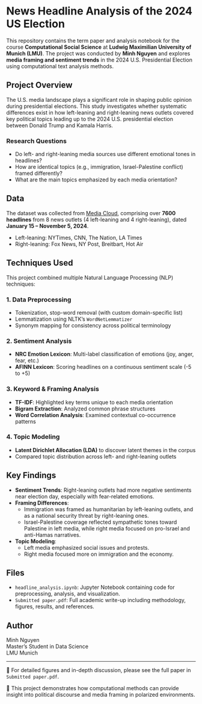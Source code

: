 # News Headline Analysis of the 2024 US Election

This repository contains the term paper and analysis notebook for the course **Computational Social Science** at **Ludwig Maximilian University of Munich (LMU)**. The project was conducted by **Minh Nguyen** and explores **media framing and sentiment trends** in the 2024 U.S. Presidential Election using computational text analysis methods.

## Project Overview

The U.S. media landscape plays a significant role in shaping public opinion during presidential elections. This study investigates whether systematic differences exist in how left-leaning and right-leaning news outlets covered key political topics leading up to the 2024 U.S. presidential election between Donald Trump and Kamala Harris.

### Research Questions

- Do left- and right-leaning media sources use different emotional tones in headlines?
- How are identical topics (e.g., immigration, Israel-Palestine conflict) framed differently?
- What are the main topics emphasized by each media orientation?

## Data

The dataset was collected from [Media Cloud](https://mediacloud.org), comprising over **7600 headlines** from 8 news outlets (4 left-leaning and 4 right-leaning), dated **January 15 – November 5, 2024**.

- Left-leaning: NYTimes, CNN, The Nation, LA Times  
- Right-leaning: Fox News, NY Post, Breitbart, Hot Air

## Techniques Used

This project combined multiple Natural Language Processing (NLP) techniques:

### 1. **Data Preprocessing**
- Tokenization, stop-word removal (with custom domain-specific list)
- Lemmatization using NLTK’s `WordNetLemmatizer`
- Synonym mapping for consistency across political terminology

### 2. **Sentiment Analysis**
- **NRC Emotion Lexicon**: Multi-label classification of emotions (joy, anger, fear, etc.)
- **AFINN Lexicon**: Scoring headlines on a continuous sentiment scale (-5 to +5)

### 3. **Keyword & Framing Analysis**
- **TF-IDF**: Highlighted key terms unique to each media orientation
- **Bigram Extraction**: Analyzed common phrase structures
- **Word Correlation Analysis**: Examined contextual co-occurrence patterns

### 4. **Topic Modeling**
- **Latent Dirichlet Allocation (LDA)** to discover latent themes in the corpus
- Compared topic distribution across left- and right-leaning outlets

## Key Findings

- **Sentiment Trends**: Right-leaning outlets had more negative sentiments near election day, especially with fear-related emotions.
- **Framing Differences**: 
  - Immigration was framed as humanitarian by left-leaning outlets, and as a national security threat by right-leaning ones.
  - Israel-Palestine coverage reflected sympathetic tones toward Palestine in left media, while right media focused on pro-Israel and anti-Hamas narratives.
- **Topic Modeling**: 
  - Left media emphasized social issues and protests.
  - Right media focused more on immigration and the economy.

## Files

- `headline_analysis.ipynb`: Jupyter Notebook containing code for preprocessing, analysis, and visualization.
- `Submitted paper.pdf`: Full academic write-up including methodology, figures, results, and references.

## Author

Minh Nguyen  
Master’s Student in Data Science  
LMU Munich

---

📘 For detailed figures and in-depth discussion, please see the full paper in `Submitted paper.pdf`.

🧠 This project demonstrates how computational methods can provide insight into political discourse and media framing in polarized environments.

